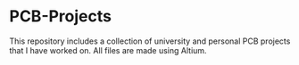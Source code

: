 # PCB-Projects
This repository includes a collection of university and personal PCB projects that I have worked on. All files are made using Altium.

